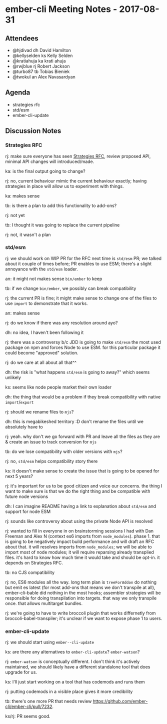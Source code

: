 # ember-cli Meeting Notes - 2017-08-31

## Attendees

- @hjdivad dh David Hamilton
- @kellyselden ks Kelly Selden
- @kratiahuja ka krati ahuja 
- @rwjblue rj Robert Jackson
- @turbo87 tb Tobias Bieniek
- @twokul an Alex Navasardyan

## Agenda

- strategies rfc
- std/esm
- ember-cli-update

## Discussion Notes

### Strategies RFC

rj: make sure everyone has seen [Strategies RFC](https://github.com/ember-cli/rfcs/pull/110), review proposed API, minimal API changes will introduced/made.

ka: is the final output going to change?

rj: no, current behaviour mimic the current behaviour exactly; having strategies in place will allow us to experiment with things.

ka: makes sense

tb: is there a plan to add this functionality to add-ons?

rj: not yet

tb: I thought it was going to replace the current pipeline

rj: not, it wasn't a plan

### std/esm

rj: we should work on WIP PR for the RFC next time is `std/esm` PR; we talked about it couple of times before; PR enables to use ESM; there's a slight annoyance with the `std/esm` loader.

an: it might not makes sense `bin/ember` to keep

tb: if we change `bin/ember`, we possibly can break compatibility

rj: the current PR is fine; it might make sense to change one of the files to use `import` to demonstrate that it works.

an: makes sense

rj: do we know if there was any resolution around ayo?

dh: no idea, I haven't been following it

rj: there was a controversy b/c JDD is going to make `std/esm` the most used package on npm and forces Node to use ESM.  for this particular package it could become "approved" solution. 

rj: do we care at all about all that^^

dh: the risk is "what happens `std/esm` is going to away?" which seems unlikely

ks: seems like node people market their own loader

dh: the thing that would be a problem if they break compatibility with native `import`/`export`

rj: should we rename files to `mjs`?

dh: this is megabikeshed territory :D don't rename the files until we absolutely have to

rj: yeah. why don't we go forward with PR and leave all the files as they are & create an issue to track conversion for `mjs`

tb: do we lose compatibility with older versions with `mjs`?

rj: no, `std/esm` helps compatibility story there

ks: it doesn't make sense to create the issue that is going to be opened for next 5 years?

rj: it's important for us to be good citizen and voice our concerns. the thing I want to make sure is that we do the right thing and be compatible with future node versions

dh: I can imagine README having a link to explanation about `std/esm` and support for node ESM

rj: sounds like controversy about using the private Node API is resolved

rj: wanted to fill in everyone in on brainstorming sessions I had with Dan Freeman and Alex N (context es6 imports from `node_modules`). phase 1. that is going to be negatively impact build performance and will draft an RFC about that. it will resolves imports from `node_modules`; we will be able to import most of node modules; it will require reparsing already transplied files. it's hard to know how much time it would take and should be opt-in. it depends on Strategies RFC.

tb: no CJS compatibility

rj: no, ES6 modules all the way. long term plan is `treeForAddon` do nothing but emit es latest (for most add-ons that means we don't transpile at all), ember-cli-bable did nothing in the most hooks; assembler strategies will be responsible for doing transpilation into targets. that way we only transpile once. that allows multitarget bundles.

rj: we're going to have to write broccoli plugin that works differnetly from broccoli-babel-transpiler; it's unclear if we want to expose phase 1 to users.

### ember-cli-update

rj: we should start using `ember--cli-update`

ks: are there any alternatives to `ember-cli-update`? `ember-watson`?

rj: `ember-watson` is conceptually different. I don't think it's actively maintained, we should likely have a different standalone tool that does upgrade for us.

ks: I'll just start working on a tool that has codemods and runs them

rj: putting codemods in a visible place gives it more credibility 

tb: there's one more PR that needs review https://github.com/ember-cli/ember-cli/pull/7232. 

ks/rj: PR seems good.
